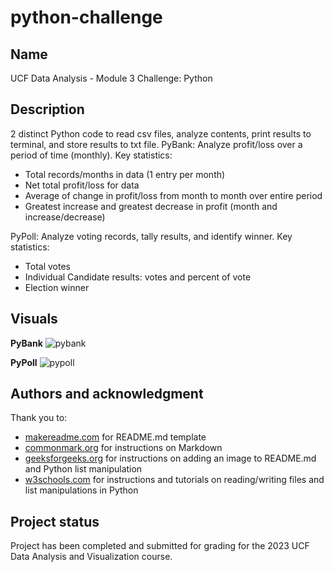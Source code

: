 # python-challenge

## Name
UCF Data Analysis - Module 3 Challenge: Python

## Description
2 distinct Python code to read csv files, analyze contents, print results to terminal, and store results to txt file.
PyBank: Analyze profit/loss over a period of time (monthly).  Key statistics:
* Total records/months in data (1 entry per month)
* Net total profit/loss for data
* Average of change in profit/loss from month to month over entire period
* Greatest increase and greatest decrease in profit (month and increase/decrease)

PyPoll: Analyze voting records, tally results, and identify winner.  Key statistics:
* Total votes
* Individual Candidate results: votes and percent of vote
* Election winner

## Visuals

**PyBank**
![pybank](https://user-images.githubusercontent.com/127908349/229410889-18d1bbdc-103c-4cb1-b04d-940444eead01.png)

**PyPoll**
![pypoll](https://user-images.githubusercontent.com/127908349/229410902-962a4452-ad29-448e-9da1-98fa4c4515f4.png)

## Authors and acknowledgment
Thank you to:
* [makereadme.com](https://www.makeareadme.com/) for README.md template
* [commonmark.org](https://commonmark.org/help/) for instructions on Markdown
* [geeksforgeeks.org](https://www.geeksforgeeks.org/how-to-add-images-on-readme-md-file-in-a-github-repository-from-the-local-system/) for instructions on adding an image to README.md and Python list manipulation
* [w3schools.com](https://www.w3schools.com/python/default.asp) for instructions and tutorials on reading/writing files and list manipulations in Python


## Project status
Project has been completed and submitted for grading for the 2023 UCF Data Analysis and Visualization course.
